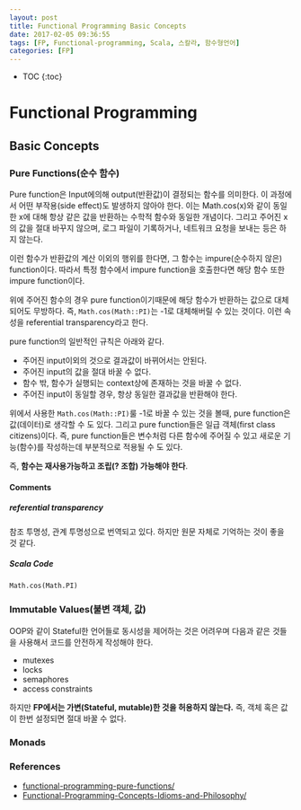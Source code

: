 ```yaml
---
layout: post
title: Functional Programming Basic Concepts
date: 2017-02-05 09:36:55
tags: [FP, Functional-programming, Scala, 스칼라, 함수형언어]
categories: [FP]
---
```


* TOC
{:toc}

# Functional Programming
## Basic Concepts
### Pure Functions(순수 함수)
Pure function은 Input에의해 output(반환값)이 결정되는 함수를 의미한다. 이 과정에서 어떤 부작용(side effect)도 발생하지 않아야 한다.
이는 Math.cos(x)와 같이 동일한 x에 대해 항상 같은 값을 반환하는 수학적 함수와 동일한 개념이다. 그리고 주어진 x의 값을 절대 바꾸지 않으며, 로그 파일이 기록하거나, 네트워크 요청을 보내는 등은 하지 않는다.

이런 함수가 반환값의 계산 이외의 행위를 한다면, 그 함수는 impure(순수하지 않은) function이다. 따라서 특정 함수에서 impure function을 호출한다면 해당 함수 또한 impure function이다.

위에 주어진 함수의 경우 pure function이기때문에 해당 함수가 반환하는 값으로 대체되어도 무방하다. 즉, ```Math.cos(Math::PI)```는  -1로 대체해버릴 수 있는 것이다. 이런 속성을 referential transparency라고 한다.

pure function의 일반적인 규칙은 아래와 같다.
* 주어진 input이외의 것으로 결과값이 바뀌어서는 안된다.
* 주어진 input의 값을 절대 바꿀 수 없다.
* 함수 밖, 함수가 실행되는 context상에 존재하는 것을 바꿀 수 없다.
* 주어진 input이 동일할 경우, 항상 동일한 결과값을 반환해야 한다.

위에서 사용한 ```Math.cos(Math::PI)```룰 -1로 바꿀 수 있는 것을 볼때, pure function은 값(데이터)로 생각할 수 도 있다. 그리고 pure function들은 일급 객체(first class citizens)이다. 즉, pure function들은 변수처럼 다른 함수에 주어질 수 있고 새로운 기능(함수)를 작성하는데 부분적으로 적용될 수 도 있다.

즉, **함수는 재사용가능하고 조립(? 조합) 가능해야 한다**.

#### Comments
##### referential transparency
참조 투명성, 관계 투명성으로 번역되고 있다. 하지만 원문 자체로 기억하는 것이 좋을 것 같다.
##### Scala Code

```
Math.cos(Math.PI)
```

### Immutable Values(불변 객체, 값)
OOP와 같이 Stateful한 언어들로 동시성을 제어하는 것은 어려우며 다음과 같은 것들을 사용해서 코드를 안전하게 작성해야 한다.
* mutexes
* locks
* semaphores
* access constraints

하지만 **FP에서는 가변(Stateful, mutable)한 것을 허용하지 않는다.** 즉, 객체 혹은 값이 한번 설정되면 절대 바꿀 수 없다.

### Monads


### References
* [functional-programming-pure-functions/](https://www.sitepoint.com/functional-programming-pure-functions/)
* [Functional-Programming-Concepts-Idioms-and-Philosophy/](https://hkupty.github.io/2016/Functional-Programming-Concepts-Idioms-and-Philosophy/)
